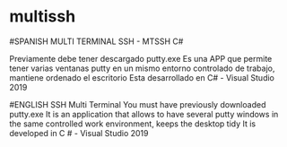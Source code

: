 # multissh
#SPANISH
MULTI TERMINAL SSH   - MTSSH C#

Previamente debe tener descargado putty.exe
Es una APP que permite tener varias ventanas putty en un mismo entorno controlado de trabajo, mantiene ordenado el escritorio 
Esta desarrollado en C# - Visual Studio 2019

#ENGLISH
SSH Multi Terminal
You must have previously downloaded putty.exe
It is an application that allows to have several putty windows in the same controlled work environment, keeps the desktop tidy
It is developed in C # - Visual Studio 2019

